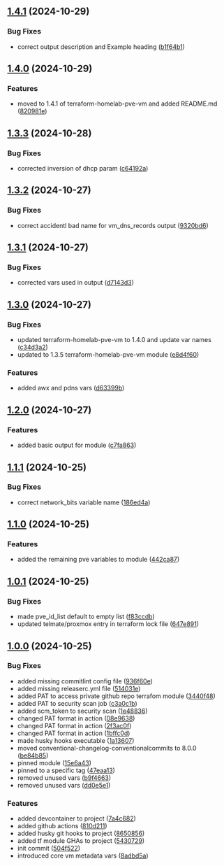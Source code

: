 ## [1.4.1](https://github.com/Johnny-Knighten/terraform-homelab-pve-vm-cluster/compare/1.4.0...1.4.1) (2024-10-29)

### Bug Fixes

* correct output description and Example heading ([b1f64b1](https://github.com/Johnny-Knighten/terraform-homelab-pve-vm-cluster/commit/b1f64b1f6d445f92aad3d7be90a6b4002f6110e0))

## [1.4.0](https://github.com/Johnny-Knighten/terraform-homelab-pve-vm-cluster/compare/1.3.3...1.4.0) (2024-10-29)

### Features

* moved to 1.4.1 of terraform-homelab-pve-vm and added README.md ([820981e](https://github.com/Johnny-Knighten/terraform-homelab-pve-vm-cluster/commit/820981ecd43def077490ceffabde8af7514a6f2b))

## [1.3.3](https://github.com/Johnny-Knighten/terraform-homelab-pve-vm-cluster/compare/1.3.2...1.3.3) (2024-10-28)

### Bug Fixes

* corrected inversion of dhcp param ([c64192a](https://github.com/Johnny-Knighten/terraform-homelab-pve-vm-cluster/commit/c64192aa28f62fa493618b8cb1560ae4d9fb0b78))

## [1.3.2](https://github.com/Johnny-Knighten/terraform-homelab-pve-vm-cluster/compare/1.3.1...1.3.2) (2024-10-27)

### Bug Fixes

* correct accidentl bad name for vm_dns_records output ([9320bd6](https://github.com/Johnny-Knighten/terraform-homelab-pve-vm-cluster/commit/9320bd68eeccd26a9be880120c6398fb345bdbb7))

## [1.3.1](https://github.com/Johnny-Knighten/terraform-homelab-pve-vm-cluster/compare/1.3.0...1.3.1) (2024-10-27)

### Bug Fixes

* corrected vars used in output ([d7143d3](https://github.com/Johnny-Knighten/terraform-homelab-pve-vm-cluster/commit/d7143d36d3fd1a5a7af7641af08d4aa7e23e78f5))

## [1.3.0](https://github.com/Johnny-Knighten/terraform-homelab-pve-vm-cluster/compare/1.2.0...1.3.0) (2024-10-27)

### Bug Fixes

* updated terraform-homelab-pve-vm to 1.4.0 and update var names ([c34d3a2](https://github.com/Johnny-Knighten/terraform-homelab-pve-vm-cluster/commit/c34d3a2d0ed18ea6422779ff3099a36f797ffa72))
* updated to 1.3.5 terraform-homelab-pve-vm module ([e8d4f60](https://github.com/Johnny-Knighten/terraform-homelab-pve-vm-cluster/commit/e8d4f60d0012944fb065c41a48f3a1b0df359c30))

### Features

* added awx and pdns vars ([d63399b](https://github.com/Johnny-Knighten/terraform-homelab-pve-vm-cluster/commit/d63399b31f1dd0ae73e33ea6974d986a3a7e259e))

## [1.2.0](https://github.com/Johnny-Knighten/terraform-homelab-pve-vm-cluster/compare/1.1.1...1.2.0) (2024-10-27)

### Features

* added basic output for module ([c7fa863](https://github.com/Johnny-Knighten/terraform-homelab-pve-vm-cluster/commit/c7fa8637781158045ca6218710385054cadeeca8))

## [1.1.1](https://github.com/Johnny-Knighten/terraform-homelab-pve-vm-cluster/compare/1.1.0...1.1.1) (2024-10-25)

### Bug Fixes

* correct network_bits variable name ([186ed4a](https://github.com/Johnny-Knighten/terraform-homelab-pve-vm-cluster/commit/186ed4a6605435899c3ef15e24a0c4ffcd44eb7a))

## [1.1.0](https://github.com/Johnny-Knighten/terraform-homelab-pve-vm-cluster/compare/1.0.1...1.1.0) (2024-10-25)

### Features

* added the remaining pve variables to module ([442ca87](https://github.com/Johnny-Knighten/terraform-homelab-pve-vm-cluster/commit/442ca87d25be401d95081cee4d39ffa27841a40a))

## [1.0.1](https://github.com/Johnny-Knighten/terraform-homelab-pve-vm-cluster/compare/1.0.0...1.0.1) (2024-10-25)

### Bug Fixes

* made pve_id_list default to empty list ([f83ccdb](https://github.com/Johnny-Knighten/terraform-homelab-pve-vm-cluster/commit/f83ccdb88acf12f15af5e1225186f3eaf636523e))
* updated telmate/proxmox entry in terraform lock file ([647e891](https://github.com/Johnny-Knighten/terraform-homelab-pve-vm-cluster/commit/647e8919fb951129c185c656a58ef28202fee8fc))

## [1.0.0](https://github.com/Johnny-Knighten/terraform-homelab-pve-vm-cluster/compare/...1.0.0) (2024-10-25)

### Bug Fixes

* added missing commitlint config file ([936f60e](https://github.com/Johnny-Knighten/terraform-homelab-pve-vm-cluster/commit/936f60e600a4678ab4f9abaf6afb11fcad493c94))
* added missing releaserc.yml file ([514031e](https://github.com/Johnny-Knighten/terraform-homelab-pve-vm-cluster/commit/514031e1164cc99477f26eae7147a34d2fea140a))
* added PAT to access private github repo terrafom module ([3440f48](https://github.com/Johnny-Knighten/terraform-homelab-pve-vm-cluster/commit/3440f48926d6ceae9db984b920fda83ff89bfe7b))
* added PAT to security scan job ([c3a0c1b](https://github.com/Johnny-Knighten/terraform-homelab-pve-vm-cluster/commit/c3a0c1b4332b82fb5f5779afaf79c9c6879503f4))
* added scm_token to security scan ([1e48836](https://github.com/Johnny-Knighten/terraform-homelab-pve-vm-cluster/commit/1e48836811594f5e6e6fdba2c4cc2c21129c78aa))
* changed PAT format in action ([08e9638](https://github.com/Johnny-Knighten/terraform-homelab-pve-vm-cluster/commit/08e9638b393dc2de728fc249be8b19301ac186d8))
* changed PAT format in action ([2f3ac0f](https://github.com/Johnny-Knighten/terraform-homelab-pve-vm-cluster/commit/2f3ac0f43d2e31b03eeb217cc90ab9f4778f628c))
* changed PAT format in action ([1bffc0d](https://github.com/Johnny-Knighten/terraform-homelab-pve-vm-cluster/commit/1bffc0d323e18a7d07893f8ffc10b40bac007c68))
* made husky hooks executable ([1a13607](https://github.com/Johnny-Knighten/terraform-homelab-pve-vm-cluster/commit/1a1360715740a415f63b8bfdba5462ce0f63febb))
* moved conventional-changelog-conventionalcommits to 8.0.0 ([be84b85](https://github.com/Johnny-Knighten/terraform-homelab-pve-vm-cluster/commit/be84b858cabdb97961ae4691d95ea401d1c2d213))
* pinned module ([15e6a43](https://github.com/Johnny-Knighten/terraform-homelab-pve-vm-cluster/commit/15e6a43dbb389b7fc2873bccbcf0809125d7e6a6))
* pinned to a specific tag ([47eaa13](https://github.com/Johnny-Knighten/terraform-homelab-pve-vm-cluster/commit/47eaa13acd5b437284917d2be40af28fd03edbba))
* removed unused vars ([b9f4663](https://github.com/Johnny-Knighten/terraform-homelab-pve-vm-cluster/commit/b9f4663d32318cc82ee33ac8a316e9ce3fd277a4))
* removed unused vars ([dd0e5e1](https://github.com/Johnny-Knighten/terraform-homelab-pve-vm-cluster/commit/dd0e5e170ce3ea7132931563c0891f59f53f465c))

### Features

* added devcontainer to project ([7a4c682](https://github.com/Johnny-Knighten/terraform-homelab-pve-vm-cluster/commit/7a4c68277449d81a5fc9d85433c35138bf7b75e2))
* added github actions ([810d211](https://github.com/Johnny-Knighten/terraform-homelab-pve-vm-cluster/commit/810d211ef750948f98eb3445016f14f34a6911aa))
* added husky git hooks to project ([8650856](https://github.com/Johnny-Knighten/terraform-homelab-pve-vm-cluster/commit/865085623fb43b841bec592f3122efd5b02a6cc4))
* added tf module GHAs to project ([5430729](https://github.com/Johnny-Knighten/terraform-homelab-pve-vm-cluster/commit/5430729751555928827d720f51fd2d436eaf10dd))
* init commit ([504f522](https://github.com/Johnny-Knighten/terraform-homelab-pve-vm-cluster/commit/504f522d78b9823edb276fca59c37ea5b3d47680))
* introduced core vm metadata vars ([8adbd5a](https://github.com/Johnny-Knighten/terraform-homelab-pve-vm-cluster/commit/8adbd5afad4d9c9f69b5cc0266afe4a0690a2764))
